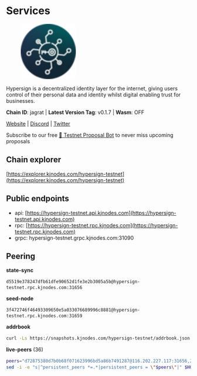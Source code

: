 # Services

<figure><img src="https://raw.githubusercontent.com/kj89/cosmos-images/main/logos/hypersign.png" width="150" alt=""><figcaption></figcaption></figure>

Hypersign is a decentralized identity layer for the internet, giving  users control of their personal data and identity whilst digital  enabling trust for businesses.

**Chain ID**: jagrat | **Latest Version Tag**: v0.1.7 | **Wasm**: OFF

[Website](https://hypersign.id) | [Discord](https://discord.gg/DmuUjMrHVw) | [Twitter](https://twitter.com/hypersignchain)



Subscribe to our free [🤖 Testnet Proposal Bot](https://t.me/kjnodes_testnet_proposal_bot) to never miss upcoming proposals


## Chain explorer
[https://explorer.kjnodes.com/hypersign-testnet](https://explorer.kjnodes.com/hypersign-testnet)

## Public endpoints

* api: [https://hypersign-testnet.api.kjnodes.com](https://hypersign-testnet.api.kjnodes.com)
* rpc: [https://hypersign-testnet.rpc.kjnodes.com](https://hypersign-testnet.rpc.kjnodes.com)
* grpc: hypersign-testnet.grpc.kjnodes.com:31090

## Peering

**state-sync**

```text
d5519e378247dfb61dfe90652d1fe3e2b3005a5b@hypersign-testnet.rpc.kjnodes.com:31656
```

**seed-node**

```text
3f472746f46493309650e5a033076689996c8881@hypersign-testnet.rpc.kjnodes.com:31659
```

**addrbook**
```bash
curl -Ls https://snapshots.kjnodes.com/hypersign-testnet/addrbook.json > $HOME/.hid-node/config/addrbook.json
```

**live-peers** (36)
```bash
peers="d72875380d7b0b68f071623996bd5a86b7491287@116.202.227.117:31656,2c0379f78b655e8a386cb477e3cf3cae700c4a7f@213.239.207.175:34656,5e4fc955b23ab00f6a07cb6d56e89aafac0c85ff@167.86.85.122:26656,54f5df8d6516ead7099191776d9ee2048e0ec947@95.214.53.46:26656,9876d1b1e5b5968c1c729559325dd909f93c1d34@65.108.238.61:56656,d5519e378247dfb61dfe90652d1fe3e2b3005a5b@65.109.68.190:31656,70f00c612c1d681a04244749a56f3a35e9be1420@65.108.194.40:28765,5b4482bfe02384184470070c3d3a4465cf0c18d4@144.91.82.61:31656,aa8c0064e866dc57b341a389006df8925a0718fe@5.161.55.130:31656,d92268c246e02a54103f7098b901b876c88f006e@5.161.130.108:26656,934324c3b4318d8438954d19a82673a3d218951b@142.132.209.236:10956,fbc7ce82f02e24257395dc0310ad2921ea61e199@65.109.92.148:61156,eaf27acc810a3d6728dde972ebad26810cce0ae6@65.108.229.233:26656,1e3f0aeb6f2a2017b122af2461a75c9695790954@65.108.233.109:10956,1de2abae74a4c5fd7d96d9869ef02187f81498f0@134.209.238.66:26656,bd2ae9f1c42183104719f7c44be078bb7d282a61@65.109.92.241:11056,610843eda2f0388cb8e75917e8c1f63350bd3bd1@154.26.131.130:16656,4e08d5b0cb43c8d5ffc42987a5166bab2a04a93b@65.109.92.240:21066,62c3f3e5214495593ad204f3c6cd879f3f4ed6a9@5.9.79.121:26656,7ac746f53266043a92a05db06d1306b4e5f7e7c8@65.109.112.20:11014,1380864bb38481fef4b2358026a5ed53fc027679@95.214.52.206:26656,620478e35ba6740f0afb2a0dd6ca9b34765bc60e@65.109.30.12:60856,efcb16ec33d8e6233d1068fff679c6fd64bf5802@65.108.225.158:10956,c20f2216b56cb24921b688a6cffc7fe09799a069@162.55.103.44:26656,1acc83715399737cff74767e00807d1d402eb1e2@144.91.65.175:26656,cf94099349980f9593a3f0362c85fe7c6eda8b14@8.219.48.59:26656,15d2f1bc2bfaa143388465ea115c59e5ce6e77dc@65.109.39.223:26656,0c6758a3f4554bbc67da73993bbb697764c5c534@38.242.142.227:26656,ec5127072c252f7246fb66f7e7762423a23ff6bd@154.12.228.93:31656,7d85caec437cc8c0a504d6ab3b18fd07c173b2fb@94.130.219.37:26001,ce6686036f6554deb0490103dcc201172e7c3f2f@81.0.220.131:26656,91089c0911b59f59fe2ec79fdae017f9beefbbfd@65.108.101.158:26656,a3f3d6dba11bfe080693938666064b2324fbaccf@88.99.164.158:11056,de1f980cc59bdb2457202768d4b4d964d783789e@167.235.21.165:36656,5a09c55dbbb32b870645f56993e87403dfd17467@162.55.194.205:31656,63db727618b237d4a27656aa456be2812154bf29@65.109.170.47:26656"
sed -i -e "s|^persistent_peers *=.*|persistent_peers = \"$peers\"|" $HOME/.hid-node/config/config.toml
```
